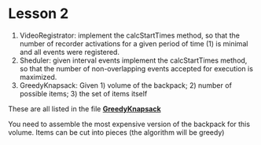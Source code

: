 # Lesson 2
1. VideoRegistrator: implement the calcStartTimes method, so that the number of recorder activations for a given period of time (1) is minimal and all events were registered.
2. Sheduler: given interval events implement the calcStartTimes method, so that the number of non-overlapping events accepted for execution is maximized.
3. GreedyKnapsack: Given 1) volume of the backpack; 2) number of possible items; 3) the set of items itself

These are all listed in the file **[GreedyKnapsack](greedyKnapsack.txt)**

You need to assemble the most expensive version of the backpack for this volume. Items can be cut into pieces (the algorithm will be greedy)
